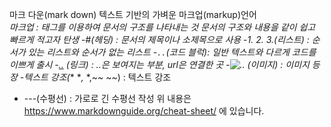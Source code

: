 마크 다운(mark down)
 텍스트 기반의 가벼운 마크업(markup)언어  
  *마크업 : 태그를 이용하여 문서의 구조를 나타내는 것
 문서의 구조와 내용을 같이 쉽고 빠르게 적고자 탄생
  -#(헤딩) : 문서의 제목이나 소제목으로 사용
  -1. 2. 3.(리스트) : 순서가 있는 리스트와 순서가 없는 리스트
  -``` .. ```(코드 블럭): 일반 텍스트와 다르게 코드를 이쁘게 출시
  -[..](url) (링크) : ..은 보여지는 부분, url은 연결한 곳
  -![..](img_url) (이미지) : 이미지 등장
  -텍스트 강조(** **,* *,~~ ~~) : 텍스트 강조
  - ---(수평선) : 가로로 긴 수평선 작성
위 내용은 https://www.markdownguide.org/cheat-sheet/ 에 있습니다.